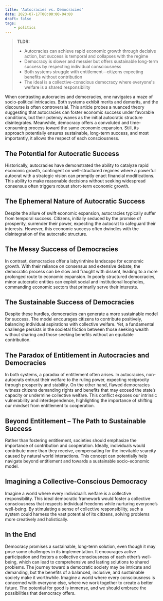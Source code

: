 ```yaml
---
title: 'Autocracies vs. Democracies'
date: 2023-07-17T00:00:00-04:00
draft: false
tags:
    - politics
---
```


> **TLDR:**
> - Autocracies can achieve rapid economic growth through decisive action, but success is temporal and collapses with the regime
> - Democracy is slower and messier but offers sustainable long-term success by respecting individual consciousness
> - Both systems struggle with entitlement—citizens expecting benefits without contribution
> - The ideal is a collective-conscious democracy where everyone's welfare is a shared responsibility

When contrasting autocracies and democracies, one navigates a maze of socio-political intricacies. Both systems exhibit merits and demerits, and the discourse is often controversial. This article probes a nuanced theory suggesting that autocracies can foster economic success under favorable conditions, but their potency wanes as the initial autocratic structure disintegrates. Meanwhile, democracy offers a convoluted and time-consuming process toward the same economic expansion. Still, its approach potentially ensures sustainable, long-term success, and most importantly, it allows the respect of each consciousness.

## The Potential for Autocratic Success

Historically, autocracies have demonstrated the ability to catalyze rapid economic growth, contingent on well-structured regimes where a powerful autocrat with a strategic vision can promptly enact financial modifications. This ability to make reasonable decisions without seeking widespread consensus often triggers robust short-term economic growth.

## The Ephemeral Nature of Autocratic Success

Despite the allure of swift economic expansion, autocracies typically suffer from temporal success. Citizens, initially seduced by the promise of prosperity, surrender their power, expecting the autocrat to safeguard their interests. However, this economic success often dwindles with the disintegration of the autocratic structure.

## The Messy Success of Democracies

In contrast, democracies offer a labyrinthine landscape for economic growth. With their reliance on consensus and extensive debate, the democratic process can be slow and fraught with dissent, leading to a more prolonged route to economic expansion. In poorly structured democracies, minor autocratic entities can exploit social and institutional loopholes, commanding economic sectors that primarily serve their interests.

## The Sustainable Success of Democracies

Despite these hurdles, democracies can generate a more sustainable model for success. The model encourages citizens to contribute positively, balancing individual aspirations with collective welfare. Yet, a fundamental challenge persists in the societal friction between those seeking wealth without sharing and those seeking benefits without an equitable contribution.

## The Paradox of Entitlement in Autocracies and Democracies

In both systems, a paradox of entitlement often arises. In autocracies, non-autocrats entrust their welfare to the ruling power, expecting reciprocity through prosperity and stability. On the other hand, flawed democracies witness citizens demanding rights and benefits that may exceed the state’s capacity or undermine collective welfare. This conflict exposes our intrinsic vulnerability and interdependence, highlighting the importance of shifting our mindset from entitlement to cooperation.

## Beyond Entitlement – The Path to Sustainable Success

Rather than fostering entitlement, societies should emphasize the importance of contribution and cooperation. Ideally, individuals would contribute more than they receive, compensating for the inevitable scarcity caused by natural world interactions. This concept can potentially help navigate beyond entitlement and towards a sustainable socio-economic model.

## Imagining a Collective-Conscious Democracy

Imagine a world where every individual’s welfare is a collective responsibility. This ideal democratic framework would foster a collective consciousness that respects individual freedoms while nurturing everyone’s well-being. By stimulating a sense of collective responsibility, such a system could harness the vast potential of its citizens, solving problems more creatively and holistically.

## In the End
Democracy promises a sustainable, long-term solution, even though it may pose some challenges in its implementation. It encourages active participation and fosters a collective consciousness of each other’s well-being, which can lead to comprehensive and lasting solutions to shared problems. The journey toward a democratic society may be intricate and demanding, but the benefits of a balanced, inclusive, and sustainable society make it worthwhile. Imagine a world where every consciousness is concerned with everyone else, where we work together to create a better future. The potential for good is immense, and we should embrace the possibilities that democracy offers.

